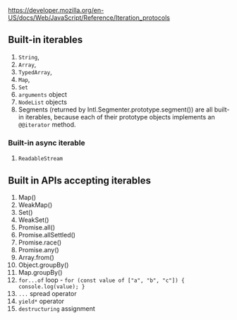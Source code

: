 
https://developer.mozilla.org/en-US/docs/Web/JavaScript/Reference/Iteration_protocols

## Built-in iterables

1. `String`, 
2. `Array`, 
3. `TypedArray`, 
4. `Map`, 
5. `Set`
6. `arguments` object
7. `NodeList` objects
6. Segments (returned by Intl.Segmenter.prototype.segment()) are all built-in iterables, because each of their prototype objects implements an `@@iterator` method.

### Built-in async iterable

1. `ReadableStream`

## Built in APIs accepting iterables

1. Map()
2. WeakMap()
3. Set()
4. WeakSet()
5. Promise.all()
6. Promise.allSettled()
7. Promise.race()
8. Promise.any()
9. Array.from()
10. Object.groupBy()
11. Map.groupBy()
12. `for...of` loop - `for (const value of ["a", "b", "c"]) { console.log(value); }`
13. `...` spread operator
14. `yield*` operator
15. `destructuring` assignment